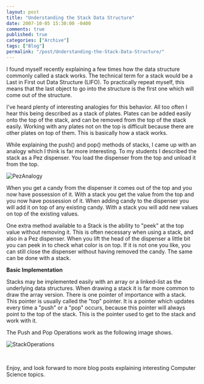 ```yaml
---
layout: post
title: "Understanding the Stack Data Structure"
date: 2007-10-05 15:30:00 -0400
comments: true
published: true
categories: ["Archive"]
tags: ["Blog"]
permalink: "/post/Understanding-the-Stack-Data-Structure/"
---
```

<!-- more -->



<p>I found myself recently explaining a few times how the data structure commonly called a stack works. The technical term for a stack would be a Last in First out Data Structure (LIFO). To practically repeat myself, this means that the last object to go into the structure is the first one which will come out of the structure.</p>
<p>I've heard plenty of interesting analogies for this behavior. All too often I hear this being described as a stack of plates. Plates can be added easily onto the top of the stack, and can be removed from the top of the stack easily. Working with any plates not on the top is difficult because there are other plates on top of them. This is basically how a stack works.</p>
<p>While explaining the push() and pop() methods of stacks, I came up with an analogy which I think is far more interesting. To my students I described the stack as a Pez&nbsp;dispenser. You load the dispenser from the top and unload it from the top.</p>
<p><img src="http://static.flickr.com/1159/1490354572_ec75a14755.jpg" border="0" alt="PezAnalogy" /></p>
<p>When you get a candy from the dispenser it comes out of the top and you now have possession of it. With a stack you get the value from the top and you now have possession of it. When adding candy to the dispenser you will add it on top of any existing candy. With a stack you will add new values on top of the existing values.</p>
<p>One extra method available to a Stack is the ability to "peek" at the top value without removing it. This is often necessary when using a stack, and also in a Pez dispenser. When you lift the head of the dispenser a little bit you can peek in to check what color is on top. If it is not one you like, you can still close the dispenser without having removed the candy. The same can be done with a stack.</p>
<p><strong>Basic Implementation</strong></p>
<p>Stacks may be implemented easily with an array or a linked-list as the underlying data structures. When drawing a stack it is far more common to draw the array version. There is one pointer of importance with a stack. This pointer is usually called the "top" pointer. It is a pointer which updates every time a "push" or a "pop" occurs, because this pointer will always point to the top of the stack. This is the pointer used to get to the stack and work with it.</p>
<p>The Push and Pop Operations work as the following image shows.</p>
<p><img src="http://static.flickr.com/1350/1490540282_c96252968c.jpg" border="0" alt="StackOperations" /></p>
<p>&nbsp;</p>
<p>Enjoy, and look forward to more blog posts explaining interesting Computer Science topics.</p>
